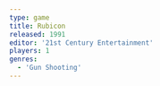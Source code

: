 ```yaml
---
type: game
title: Rubicon
released: 1991
editor: '21st Century Entertainment'
players: 1
genres:
  - 'Gun Shooting'
---
```

